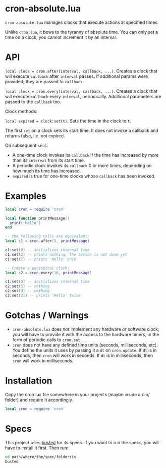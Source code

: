 cron-absolute.lua
========

`cron-absolute.lua` manages clocks that execute actions at specified times.

Unlike `cron.lua`, it bows to the tyranny of absolute time. You can only set a
time on a clock, you cannot increment it by an interval.

API
===

`local clock = cron.after(interval, callback, ...)`.
Creates a clock that will execute `callback` after `interval` passes. If additional params were provided, they are passed to `callback`.

`local clock = cron.every(interval, callback, ...)`.
Creates a clock that will execute `callback` every `interval`, periodically. Additional parameters are passed to the `callback` too.


Clock methods:

`local expired = clock:set(t)`.
Sets the time in the clock to `t`.

The first `set` on a clock sets its start time. It does not invoke a callback and returns false, i.e. not expired.

On subsequent `set`s:

* A one-time clock invokes its `callback` if the time has increased by more than its `interval` from its start time.
* A periodic clock invokes its `callback` 0 or more times, depending on how much its time has increased.
* `expired` is true for one-time clocks whose `callback` has been invoked.


Examples
========

```lua
local cron = require 'cron'

local function printMessage()
  print('Hello')
end

-- the following calls are equivalent:
local c1 = cron.after(5, printMessage)

c1:set(0) -- initializes internal time
c1:set(2) -- prints nothing, the action is not done yet
c1:set(7) -- prints 'Hello' once

-- Create a periodical clock:
local c2 = cron.every(10, printMessage)

c1:set(0) -- initializes internal time
c2:set(5) -- nothing
c2:set(9) -- nothing
c2:set(21) -- prints 'Hello' twice
```

Gotchas / Warnings
==================

* `cron-absolute.lua` does *not* implement any hardware or software clock; you will have to provide it with the access to the hardware timers, in the form of periodic calls to `cron.set`
* `cron` does not have any defined time units (seconds, milliseconds, etc). You define the units it uses by passing it a `dt` on `cron.update`. If `dt` is in seconds, then `cron` will work in seconds. If `dt` is in milliseconds, then `cron` will work in milliseconds.

Installation
============


Copy the cron.lua file somewhere in your projects (maybe inside a /lib/ folder) and require it accordingly.

```lua
local cron = require 'cron'
```

Specs
=====

This project uses [busted](https://olivinelabs.com/busted) for its specs. If you want to run the specs, you will have to install it first. Then run:

```bash
cd path/where/the/spec/folder/is
busted
```
